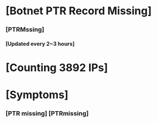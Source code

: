 # [Botnet PTR Record Missing]
### [PTRMssing]
#### [Updated every 2~3 hours]

# [Counting 3892 IPs]

# [Symptoms] 
###   [PTR missing] [PTRmissing]
